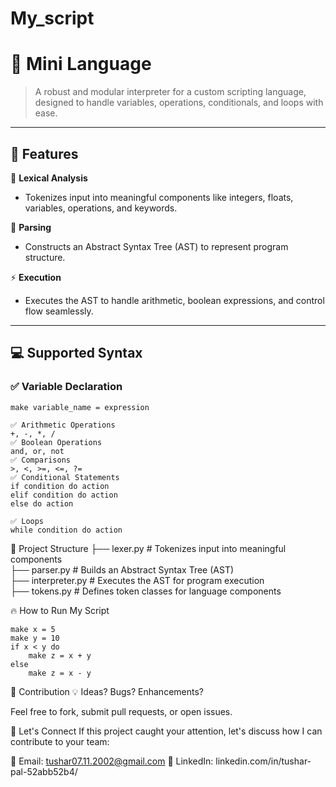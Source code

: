 # My_script

# 🚀 Mini Language  

> A robust and modular interpreter for a custom scripting language, designed to handle variables, operations, conditionals, and loops with ease.

---

## 🌟 Features  

🔑 **Lexical Analysis**  
- Tokenizes input into meaningful components like integers, floats, variables, operations, and keywords.  

🌳 **Parsing**  
- Constructs an Abstract Syntax Tree (AST) to represent program structure.

⚡ **Execution**  
- Executes the AST to handle arithmetic, boolean expressions, and control flow seamlessly.  

---

## 💻 Supported Syntax  

### ✅ **Variable Declaration**  
```plaintext
make variable_name = expression

✅ Arithmetic Operations
+, -, *, /
✅ Boolean Operations
and, or, not
✅ Comparisons
>, <, >=, <=, ?=
✅ Conditional Statements
if condition do action  
elif condition do action  
else do action

✅ Loops
while condition do action
```

📂 Project Structure
├── lexer.py         # Tokenizes input into meaningful components  
├── parser.py        # Builds an Abstract Syntax Tree (AST)  
├── interpreter.py   # Executes the AST for program execution  
├── tokens.py        # Defines token classes for language components  

🔥 How to Run
My Script


```plaintext
make x = 5
make y = 10
if x < y do
    make z = x + y
else
    make z = x - y

```

🌟 Contribution
💡 Ideas? Bugs? Enhancements?

Feel free to fork, submit pull requests, or open issues.

🤝 Let's Connect
If this project caught your attention, let's discuss how I can contribute to your team:

📧 Email: tushar07.11.2002@gmail.com
💼 LinkedIn: linkedin.com/in/tushar-pal-52abb52b4/

